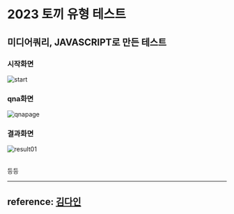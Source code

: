 
# 2023 토끼 유형 테스트
## 미디어쿼리, JAVASCRIPT로 만든 테스트

### 시작화면 <br>
![start](https://user-images.githubusercontent.com/80152716/218378057-55d0a183-e448-4613-bdbe-72a62055610d.jpg)


### qna화면 <br>
![qnapage](https://user-images.githubusercontent.com/80152716/218378070-6eccf04d-62ed-49ee-b605-31e820407902.jpg)


### 결과화면<br>
![result01](https://user-images.githubusercontent.com/80152716/218378079-dca685ef-d5b8-4221-87f1-f89be0376f52.png)

<br>
등등


---
reference: [김다인](https://dev-dain.tistory.com)  
---
 
